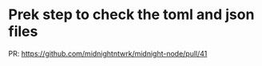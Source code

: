 # Prek step to check the toml and json files

PR: https://github.com/midnightntwrk/midnight-node/pull/41
